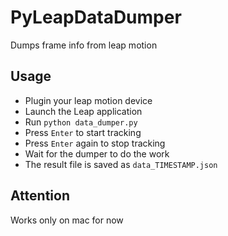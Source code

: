 # PyLeapDataDumper

Dumps frame info from leap motion

## Usage
- Plugin your leap motion device
- Launch the Leap application
- Run `python data_dumper.py`
- Press `Enter` to start tracking
- Press `Enter` again to stop tracking
- Wait for the dumper to do the work
- The result file is saved as `data_TIMESTAMP.json`

## Attention
Works only on mac for now